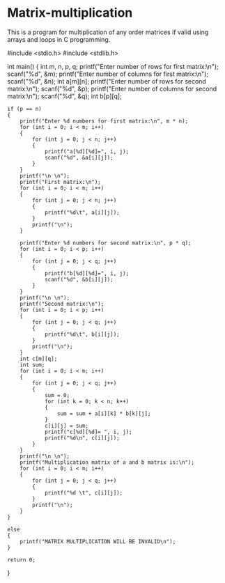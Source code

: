 # Matrix-multiplication
This is a program for multiplication of any order matrices if valid using arrays and loops in C programming.


#include <stdio.h>
#include <stdlib.h>

int main()
{
    int m, n, p, q;
    printf("Enter number of rows for first matrix:\n");
    scanf("%d", &m);
    printf("Enter number of columns for first matrix:\n");
    scanf("%d", &n);
    int a[m][n];
    printf("Enter number of rows for second matrix:\n");
    scanf("%d", &p);
    printf("Enter number of columns for second matrix:\n");
    scanf("%d", &q);
    int b[p][q];
    
    if (p == n)
    {
        printf("Enter %d numbers for first matrix:\n", m * n);
        for (int i = 0; i < m; i++)
        {
            for (int j = 0; j < n; j++)
            {
                printf("a[%d][%d]=", i, j);
                scanf("%d", &a[i][j]);
            }
        }
        printf("\n \n");
        printf("First matrix:\n");
        for (int i = 0; i < m; i++)
        {
            for (int j = 0; j < n; j++)
            {
                printf("%d\t", a[i][j]);
            }
            printf("\n");
        }

        printf("Enter %d numbers for second matrix:\n", p * q);
        for (int i = 0; i < p; i++)
        {
            for (int j = 0; j < q; j++)
            {
                printf("b[%d][%d]=", i, j);
                scanf("%d", &b[i][j]);
            }
        }
        printf("\n \n");
        printf("Second matrix:\n");
        for (int i = 0; i < p; i++)
        {
            for (int j = 0; j < q; j++)
            {
                printf("%d\t", b[i][j]);
            }
            printf("\n");
        }
        int c[m][q];
        int sum;
        for (int i = 0; i < m; i++)
        {
            for (int j = 0; j < q; j++)
            {
                sum = 0;
                for (int k = 0; k < n; k++)
                {
                    sum = sum + a[i][k] * b[k][j];
                }
                c[i][j] = sum;
                printf("c[%d][%d]= ", i, j);
                printf("%d\n", c[i][j]);
            }
        }
        printf("\n \n");
        printf("Multiplication matrix of a and b matrix is:\n");
        for (int i = 0; i < m; i++)
        {
            for (int j = 0; j < q; j++)
            {
                printf("%d \t", c[i][j]);
            }
            printf("\n");
        }
    }

    else
    {
        printf("MATRIX MULTIPLICATION WILL BE INVALID\n");
    }

    return 0;
}

